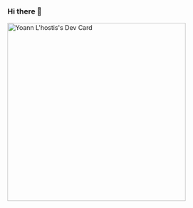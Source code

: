 ### Hi there 👋
<a href="https://app.daily.dev/Yoann_Lhostis"><img src="https://api.daily.dev/devcards/756d32fcdb0642c28b0c13b5384d5910.png?r=fw3" width="400" alt="Yoann L'hostis's Dev Card"/></a>
<!--
**YoannLh/YoannLh** is a ✨ _special_ ✨ repository because its `README.md` (this file) appears on your GitHub profile.

Here are some ideas to get you started:

- 🔭 I’m currently working on ...
- 🌱 I’m currently learning ...
- 👯 I’m looking to collaborate on ...
- 🤔 I’m looking for help with ...
- 💬 Ask me about ...
- 📫 How to reach me: ...
- 😄 Pronouns: ...
- ⚡ Fun fact: ...
-->
